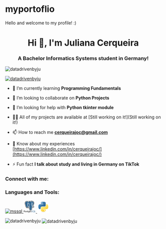 # myportoflio
Hello and welcome to my profile! :)
<h1 align="center">Hi 👋, I'm Juliana Cerqueira</h1>
<h3 align="center">A Bachelor Informatics Systems student in Germany!</h3>

<p align="left"> <img src="https://komarev.com/ghpvc/?username=datadrivenbyju&label=Profile%20views&color=0e75b6&style=flat" alt="datadrivenbyju" /> </p>

<p align="left"> <a href="https://github.com/ryo-ma/github-profile-trophy"><img src="https://github-profile-trophy.vercel.app/?username=datadrivenbyju" alt="datadrivenbyju" /></a> </p>

- 🌱 I’m currently learning **Programming Fundamentals**

- 👯 I’m looking to collaborate on **Python Projects**

- 🤝 I’m looking for help with **Python tkinter module**

- 👨‍💻 All of my projects are available at [Still working on it!](Still working on it!)

- 📫 How to reach me **cerqueirajoc@gmail.com**

- 📄 Know about my experiences [https://www.linkedin.com/in/cerqueirajoc/](https://www.linkedin.com/in/cerqueirajoc/)

- ⚡ Fun fact **I talk about study and living in Germany on TikTok**

<h3 align="left">Connect with me:</h3>
<p align="left">
</p>

<h3 align="left">Languages and Tools:</h3>
<p align="left"> <a href="https://www.microsoft.com/en-us/sql-server" target="_blank" rel="noreferrer"> <img src="https://www.svgrepo.com/show/303229/microsoft-sql-server-logo.svg" alt="mssql" width="40" height="40"/> </a> <a href="https://www.postgresql.org" target="_blank" rel="noreferrer"> <img src="https://raw.githubusercontent.com/devicons/devicon/master/icons/postgresql/postgresql-original-wordmark.svg" alt="postgresql" width="40" height="40"/> </a> <a href="https://www.python.org" target="_blank" rel="noreferrer"> <img src="https://raw.githubusercontent.com/devicons/devicon/master/icons/python/python-original.svg" alt="python" width="40" height="40"/> </a> </p>

<p><img align="left" src="https://github-readme-stats.vercel.app/api/top-langs?username=datadrivenbyju&show_icons=true&locale=en&layout=compact" alt="datadrivenbyju" /></p>

<p>&nbsp;<img align="center" src="https://github-readme-stats.vercel.app/api?username=datadrivenbyju&show_icons=true&locale=en" alt="datadrivenbyju" /></p>
